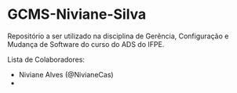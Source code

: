 # GCMS-Niviane-Silva
Repositório a ser utilizado na disciplina de Gerência, Configuração e Mudança de Software do curso do ADS do IFPE.

Lista de Colaboradores:
* Niviane Alves (@NivianeCas)
* 
